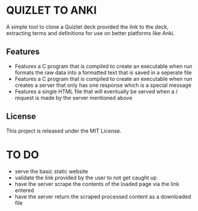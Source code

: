 # QUIZLET TO ANKI

A simple tool to clone a Quizlet deck provided the link to the deck, extracting terms and definitions for use on better platforms like Anki.

## Features

- Features a C program that is compiled to create an executable when run formats the raw data into a formatted text that is saved in a seperate file 
- Features a C program that is compiled to create an executable when run creates a server that only has one response which is a special message
- Features a single HTML file that will eventually be served when a / request is made by the server mentioned above
  
## License

This project is released under the MIT License.

# TO DO

- serve the basic static website
- validate the link provided by the user to not get caught up
- have the server scrape the contents of the loaded page via the link entered
- have the server return the scraped processed content as a downloaded file


